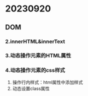 # 20230920

## DOM

### 2.innerHTML&innerText

### 3.动态操作元素的HTML属性

### 4.动态操作元素的css样式

1. 操作行内样式：html属性中添加样式	
2. 动态设置class属性